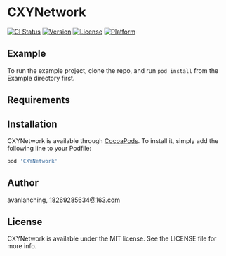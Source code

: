 # CXYNetwork

[![CI Status](https://img.shields.io/travis/avanlanching/CXYNetwork.svg?style=flat)](https://travis-ci.org/avanlanching/CXYNetwork)
[![Version](https://img.shields.io/cocoapods/v/CXYNetwork.svg?style=flat)](https://cocoapods.org/pods/CXYNetwork)
[![License](https://img.shields.io/cocoapods/l/CXYNetwork.svg?style=flat)](https://cocoapods.org/pods/CXYNetwork)
[![Platform](https://img.shields.io/cocoapods/p/CXYNetwork.svg?style=flat)](https://cocoapods.org/pods/CXYNetwork)

## Example

To run the example project, clone the repo, and run `pod install` from the Example directory first.

## Requirements

## Installation

CXYNetwork is available through [CocoaPods](https://cocoapods.org). To install
it, simply add the following line to your Podfile:

```ruby
pod 'CXYNetwork'
```

## Author

avanlanching, 18269285634@163.com

## License

CXYNetwork is available under the MIT license. See the LICENSE file for more info.
